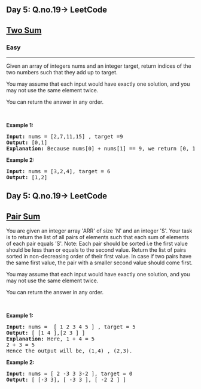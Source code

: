 <h2>Day 5: Q.no.19-> LeetCode</h2>

<h2><a href="https://leetcode.com/problems/two-sum/"> Two Sum</a></h2><h3>Easy</h3><hr><div><p>Given an array of integers nums and an integer target, return indices of the two numbers such that they add up to target.

You may assume that each input would have exactly one solution, and you may not use the same element twice.

You can return the answer in any order.</p>

<p>&nbsp;</p>
<p><strong class="example">Example 1:</strong></p>

<pre><strong>Input:</strong> nums = [2,7,11,15] , target =9
<strong>Output:</strong> [0,1]
<strong>Explanation:</strong> Because nums[0] + nums[1] == 9, we return [0, 1].
</pre>

<p><strong class="example">Example 2:</strong></p>

<pre><strong>Input:</strong> nums = [3,2,4], target = 6
<strong>Output:</strong> [1,2]
</pre>
  
  <h2>Day 5: Q.no.19-> LeetCode</h2>

<h2><a href="https://www.codingninjas.com/codestudio/problems/pair-sum_8230699?challengeSlug=striver-sde-challenge&leftPanelTab=0"> Pair Sum</a></h2><div><p>You are given an integer array 'ARR' of size 'N' and an integer
'S'. Your task is to return the list of all pairs of elements such that each sum of elements of each pair equals 'S'.
Note:
Each pair should be sorted i.e the first value should be less than or equals to the second value.
Return the list of pairs sorted in non-decreasing order of their first value. In case if two pairs have the same first value, the pair with a smaller second value should come first.

You may assume that each input would have exactly one solution, and you may not use the same element twice.

You can return the answer in any order.</p>

<p>&nbsp;</p>
<p><strong class="example">Example 1:</strong></p>

<pre><strong>Input:</strong> nums =  [ 1 2 3 4 5 ] , target = 5
<strong>Output:</strong> [ [1 4 ],[2 3 ] ]
<strong>Explanation:</strong> Here, 1 + 4 = 5
2 + 3 = 5
Hence the output will be, (1,4) , (2,3).
</pre>

<p><strong class="example">Example 2:</strong></p>

<pre><strong>Input:</strong> nums = [ 2 -3 3 3-2 ], target = 0
<strong>Output:</strong> [ [-3 3], [ -3 3 ], [ -2 2 ] ]
</pre>
